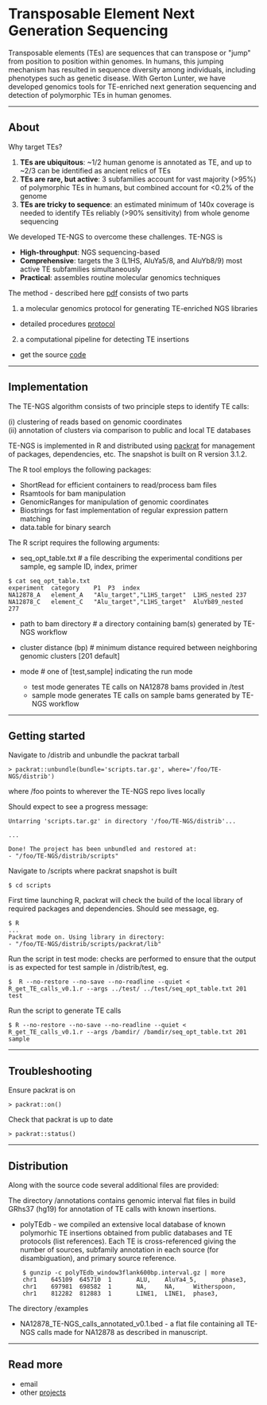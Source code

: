 # Transposable Element Next Generation Sequencing  

Transposable elements (TEs) are sequences that can transpose or "jump" from position to position within genomes. In humans, this jumping mechanism has resulted in sequence diversity among individuals, including phenotypes such as genetic disease. With Gerton Lunter, we have developed genomics tools for TE-enriched next generation sequencing and detection of polymorphic TEs in human genomes.   

---
## About  
Why target TEs?  

1. **TEs are ubiquitous**: ~1/2 human genome is annotated as TE, and up to ~2/3 can be identified as ancient relics of TEs
2. **TEs are rare, but active**: 3 subfamilies account for vast majority (>95%) of polymorphic TEs in humans, but combined account for <0.2% of the genome
3. **TEs are tricky to sequence**: an estimated minimum of 140x coverage is needed to identify TEs reliably (>90% sensitivity) from whole genome sequencing 

We developed TE-NGS to overcome these challenges. TE-NGS is

- **High-throughput**: NGS sequencing-based
- **Comprehensive**: targets the 3 (L1HS, AluYa5/8, and AluYb8/9) most active TE subfamilies simultaneously
- **Practical**: assembles routine molecular genomics techniques 

The method - described here [pdf](#) consists of two parts
  
1. a molecular genomics protocol for generating TE-enriched NGS libraries  
- detailed procedures [protocol](#)   
 
2. a computational pipeline for detecting TE insertions   
- get the source [code](https://github.com/ekviky/TE-NGS)  

---
## Implementation  

The TE-NGS algorithm consists of two principle steps to identify TE calls:  
 
  (i) clustering of reads based on genomic coordinates   
  (ii) annotation of clusters via comparison to public and local TE databases   

TE-NGS is implemented in R and distributed using [packrat](https://github.com/rstudio/packrat) for management of packages, dependencies, etc. The snapshot is built on R version 3.1.2.  

The R tool employs the following packages:  
- ShortRead for efficient containers to read/process bam files
- Rsamtools for bam manipulation  
- GenomicRanges for manipulation of genomic coordinates  
- Biostrings for fast implementation of regular expression pattern matching  
- data.table for binary search   

The R script requires the following arguments:
- seq_opt_table.txt # a file describing the experimental conditions per sample, eg sample ID, index, primer  
```
$ cat seq_opt_table.txt
experiment	category	P1	P3	index
NA12878_A	element_A	"Alu_target","L1HS_target"	L1HS_nested	237
NA12878_C	element_C	"Alu_target","L1HS_target"	AluYb89_nested	277
```

- path to bam directory # a directory containing bam(s) generated by TE-NGS workflow  

- cluster distance (bp) # minimum distance required between neighboring genomic clusters [201 default]  

- mode # one of [test,sample] indicating the run mode  
  - test mode generates TE calls on NA12878 bams provided in /test
  - sample mode generates TE calls on sample bams generated by TE-NGS workflow

---
## Getting started  

Navigate to /distrib and unbundle the packrat tarball    
 
    > packrat::unbundle(bundle='scripts.tar.gz', where='/foo/TE-NGS/distrib')  

where /foo points to wherever the TE-NGS repo lives locally 

Should expect to see a progress message:   

    Untarring 'scripts.tar.gz' in directory '/foo/TE-NGS/distrib'...  

    ...  

    Done! The project has been unbundled and restored at:  
    - "/foo/TE-NGS/distrib/scripts"  


Navigate to /scripts where packrat snapshot is built 
 
    $ cd scripts 

First time launching R, packrat will check the build of the local library of required packages and dependencies. Should see message, eg.  

    $ R
    ...
    Packrat mode on. Using library in directory:  
    - "/foo/TE-NGS/distrib/scripts/packrat/lib"  


Run the script in test mode: checks are performed to ensure that the output is as expected for test sample in /distrib/test, eg.   

    $  R --no-restore --no-save --no-readline --quiet < R_get_TE_calls_v0.1.r --args ../test/ ../test/seq_opt_table.txt 201 test  


Run the script to generate TE calls  
    
    $ R --no-restore --no-save --no-readline --quiet < R_get_TE_calls_v0.1.r --args /bamdir/ /bamdir/seq_opt_table.txt 201 sample  

---
## Troubleshooting

Ensure packrat is on  

    > packrat::on()

Check that packrat is up to date

    > packrat::status()

---
## Distribution
Along with the source code several additional files are provided:   

The directory /annotations contains genomic interval flat files in build GRhs37 (hg19) for annotation of TE calls with known insertions.   

- polyTEdb - we compiled an extensive local database of known polymorhic TE insertions obtained from public databases and TE protocols (list references). Each TE is cross-referenced giving the number of sources, subfamily annotation in each source (for disambiguation), and primary source reference. 
```
    $ gunzip -c polyTEdb_window3flank600bp.interval.gz | more  
    chr1    645109  645710  1       ALU,    AluYa4_5,       phase3, 
    chr1    697981  698582  1       NA,     NA,     Witherspoon, 
    chr1    812282  812883  1       LINE1,  LINE1,  phase3, 
```

The directory /examples 

- NA12878_TE-NGS_calls_annotated_v0.1.bed - a flat file containing all TE-NGS calls made for NA12878 as described in manuscript.  

---
## Read more
- email
- other [projects](https://ekviky.github.io/about/)
